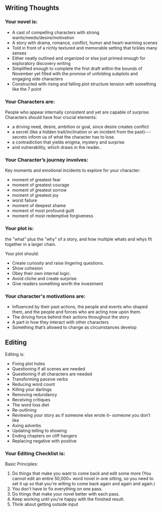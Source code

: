 ## Writing Thoughts

### Your novel is:

* A cast of compelling characters with strong wants/needs/desire/motivation
* A story with drama, romance, conflict, humor and heart-warming scenes
* Told in front of a richly textured and memorable setting that tickles many
senses
* Either neatly outlined and organized or else just primed enough for exploratory discovery writing
* Simplified enough to complete the first draft within the bounds of November yet filled with the promise of unfolding subplots and engaging side characters
* Constructed with rising and falling plot structure tension with something like the 7 point

### Your Characters are:

People who appear internally consistent and yet are capable of surprise. Characters should have four crucial elements:

* a driving need, desire, ambition or goal, since desire creates conflict
* a secret (like a hidden trait/inclination or an incident from the past)---secrets inform
us of what the character has to lose.
* a contradiction that yields enigma, mystery and surprise
* and vulnerability, which draws in the reader.. 

### Your Character’s journey involves:

Key moments and emotional incidents to explore for your character:

* moment of greatest fear
* moment of greatest courage
* moment of greatest sorrow
* moment of greatest joy
* worst failure
* moment of deepest shame
* moment of most profound guilt
* moment of most redemptive forgiveness

### Your plot is:

the "what" plus the "why" of a story, and how multiple whats and whys fit together in a larger chain.

Your plot should:
* Create curiosity and raise lingering questions.
* Show cohesion
* Obey their own internal logic.
* Avoid cliche and create surprise.
* Give readers something worth the investment

### Your character's motivations are:

* Influenced by their past actions, the people and events who shaped them, and the people and forces who are acting now upon them.
* The driving force behind their actions throughout the story
* A part in how they interact with other characters
* Something that’s allowed to change as circumstances develop 

## Editing

Editing is:

* Fixing plot holes
* Questioning if all scenes are needed
* Questioning if all characters are needed
* Transforming passive verbs
* Reducing word count
* Killing your darlings
* Removing redundancy
* Receiving critiques
* The word loss diet
* Re-outlining
* Reviewing your story as if someone else wrote it– someone you don’t like
* Axing adverbs
* Updating telling to showing
* Ending chapters on cliff hangers
* Replacing negative with positive

### Your Editing Checklist is:

Basic Principles:

1. Do things that make you want to come back and edit some more (You cannot edit an entire 50,000+ word novel in one sitting, so you need to set it up so that you're willing to come back again and again and again.)
2. You don't have to fix everything on one pass.
3. Do things that make your novel better with each pass.
4. Keep working until you're happy with the finished result.
5. Think about getting outside input
